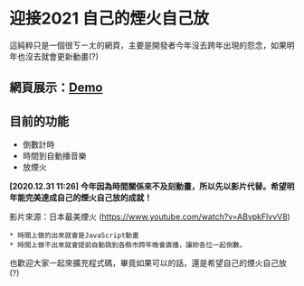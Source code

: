 # 迎接2021 自己的煙火自己放

這純粹只是一個很ㄎㄧㄤ的網頁，主要是開發者今年沒去跨年出現的怨念，如果明年也沒去就會更新動畫(?)
## 網頁展示：[Demo](https://meiyiliu9702.github.io/countdownto2021/)
## 目前的功能
* 倒數計時
* 時間到自動播音樂
* 放煙火

**[2020.12.31 11:26] 今年因為時間關係來不及刻動畫，所以先以影片代替。希望明年能完美達成自己的煙火自己放的成就！**

影片來源：日本最美煙火 (https://www.youtube.com/watch?v=ABvpkFlvvV8)

    * 時間上做的出來就會是JavaScript動畫
    * 時間上做不出來就會提前自動跳到各縣市跨年晚會直播，讓妳各位一起倒數。

也歡迎大家一起來擴充程式碼，畢竟如果可以的話，還是希望自己的煙火自己放(?)